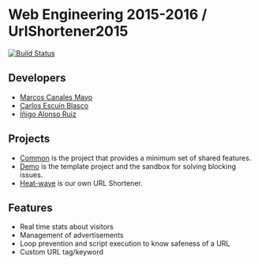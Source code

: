 # Web Engineering 2015-2016 / UrlShortener2015
[![Build Status](https://travis-ci.org/MarcosCM/UrlShortener2015.svg)](https://travis-ci.org/MarcosCM/UrlShortener2015)

## Developers

* [Marcos Canales Mayo](https://github.com/MarcosCM)
* [Carlos Escuín Blasco](https://github.com/xarlieskin)
* [Íñigo Alonso Ruiz](https://github.com/Shathe)

## Projects

* [Common](https://github.com/MarcosCM/UrlShortener2015/blob/master/common) is the project that provides a minimum set of shared features.
* [Demo](https://github.com/MarcosCM/UrlShortener2015/blob/master/demo) is the template project and the sandbox for solving blocking issues.
* [Heat-wave](https://github.com/MarcosCM/UrlShortener2015/blob/master/heat-wave) is our own URL Shortener.

## Features

* Real time stats about visitors
* Management of advertisements
* Loop prevention and script execution to know safeness of a URL
* Custom URL tag/keyword
